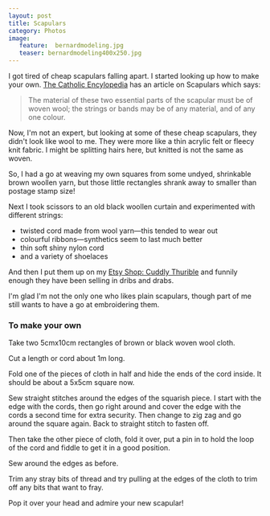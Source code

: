 ```yaml
---
layout: post
title: Scapulars
category: Photos
image: 
   feature:  bernardmodeling.jpg
   teaser: bernardmodeling400x250.jpg
---
```


I got tired of cheap scapulars falling apart.  I started looking up how to make your own.  [The Catholic Encylopedia](http://newadvent.org/cathen) has an article on Scapulars which says:

>The material of these two essential parts of the scapular must be of woven wool; the strings or bands may be of any material, and of any one colour.

Now, I'm not an expert, but looking at some of these cheap scapulars, they didn't look like wool to me.  They were more like a thin acrylic felt or fleecy knit fabric.  I might be splitting hairs here, but knitted is not the same as woven.

So, I had a go at weaving my own squares from some undyed, shrinkable brown woollen yarn, but those little rectangles shrank away to smaller than postage stamp size!

Next I took scissors to an old black woollen curtain and experimented with different strings:

 * twisted cord made from wool yarn&mdash;this tended to wear out
 * colourful ribbons&mdash;synthetics seem to last much better
 * thin soft shiny nylon cord
 * and a variety of shoelaces

And then I put them up on my [Etsy Shop: Cuddly Thurible](http://cuddlythurible.etsy.com) and funnily enough they have been selling in dribs and drabs.

I'm glad I'm not the only one who likes plain scapulars, though part of me still wants to have a go at embroidering them.

### To make your own

Take two 5cmx10cm rectangles of brown or black woven wool cloth.

Cut a length or cord about 1m long.

Fold one of the pieces of cloth in half and hide the ends of the cord inside.  It should be about a 5x5cm square now.

Sew straight stitches around the edges of the squarish piece.  I start with the edge with the cords, then go right around and cover the edge with the cords a second time for extra security.  Then change to zig zag and go around the square again.  Back to straight stitch to fasten off.

Then take the other piece of cloth, fold it over, put a pin in to hold the loop of the cord and fiddle to get it in a good position.

Sew around the edges as before.

Trim any stray bits of thread and try pulling at the edges of the cloth to trim off any bits that want to fray.

Pop it over your head and admire your new scapular!
